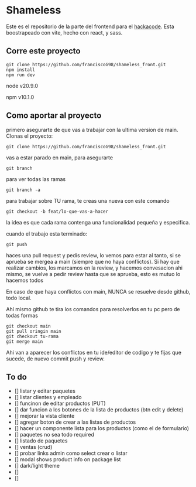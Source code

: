# Shameless

Este es el repositorio de la parte del frontend para el [hackacode](https://hackacode.todocodeacademy.com/).
Esta boostrapeado con vite, hecho con react, y sass.


## Corre este proyecto

```
git clone https://github.com/franciscoG98/shameless_front.git
npm install
npm run dev
```

node v20.9.0

npm v10.1.0


## Como aportar al proyecto

primero asegurarte de que vas a trabajar con la ultima version de main. Clonas el proyecto:


```
git clone https://github.com/franciscoG98/shameless_front.git
```

vas a estar parado en main, para asegurarte
```
git branch
```

para ver todas las ramas
```
git branch -a
```

para trabajar sobre TU rama, te creas una nueva con este comando
```
git checkout -b feat/lo-que-vas-a-hacer
```

la idea es que cada rama contenga una funcionalidad pequeña y especifica.

cuando el trabajo esta terminado:
```
git push
```
haces una pull request y pedis review, lo vemos para estar al tanto, si se aprueba se mergea a main (siempre que no haya conflictos). Si hay que realizar cambios, los marcamos en la review, y hacemos convesacion ahi mismo, se vuelve a pedir review hasta que se aprueba, esto es mutuo lo hacemos todos

En caso de que haya conflictos con main, NUNCA se resuelve desde github, todo local.

Ahí mismo github te tira los comandos para resolverlos en tu pc pero de todas formas
```
git checkout main
git pull oringin main
git checkout tu-rama
git merge main
```

Ahi van a aparecer los conflictos en tu ide/editor de codigo y te fijas que sucede, de nuevo commit push y review.


## To do

- [] listar y editar paquetes
- [] listar clientes y empleado
- [] funcinon de editar productos (PUT)
- [] dar funcion a los botones de la lista de productos (btn edit y delete)
- [] mejorar la vista cliente
- [] agregar boton de crear a las listas de productos
- [] hacer un componente lista para los productos (como el de formulario)
- [] paquetes no sea todo required
- [] listado de paquetes
- [] ventas (crud)
- [] probar links admin como select crear o listar
- [] modal shows product info on package list
- [] dark/light theme
- [] 
- [] 
